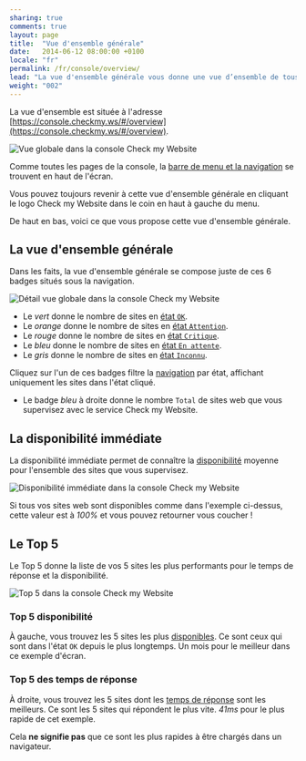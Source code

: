 ```yaml
---
sharing: true
comments: true
layout: page
title:  "Vue d'ensemble générale"
date:   2014-06-12 08:00:00 +0100
locale: "fr"
permalink: /fr/console/overview/
lead: "La vue d'ensemble générale vous donne une vue d’ensemble de tous les sites que vous supervisez."
weight: "002"
---
```


La vue d'ensemble est située à l'adresse [https://console.checkmy.ws/#/overview](https://console.checkmy.ws/#/overview).

![Vue globale dans la console Check my Website](/assets/img/fullsize/en/console/overview/global-overview-fullscreen.png)

Comme toutes les pages de la console, la [barre de menu et la navigation](/fr/console/menu-navigation/) se trouvent en haut de l'écran.

Vous pouvez toujours revenir à cette vue d'ensemble générale en cliquant le logo Check my Website dans le coin en haut à gauche du menu.

De haut en bas, voici ce que vous propose cette vue d'ensemble générale.

## La vue d'ensemble générale

Dans les faits, la vue d'ensemble générale se compose juste de ces 6 badges situés sous la navigation.

![Détail vue globale dans la console Check my Website](/assets/img/fullsize/en/console/overview/global-overview.png)

- Le *vert* donne le nombre de sites en [état `OK`](/fr/terms-definitions/#ok-state).
- Le *orange* donne le nombre de sites en [état `Attention`](/fr/terms-definitions/#warning-state).
- Le *rouge* donne le nombre de sites en [état `Critique`](/fr/terms-definitions/#critical-state).
- Le *bleu* donne le nombre de sites en [état `En attente`](/fr/terms-definitions/pending-state).
- Le *gris* donne le nombre de sites en [état `Inconnu`](/fr/terms-definitions/#unknown-state).

Cliquez sur l'un de ces badges filtre la [navigation](/fr/console/menu-navigation/) par état, affichant uniquement les sites dans l'état cliqué.

- Le badge *bleu* à droite donne le nombre `Total` de sites web que vous supervisez avec le service Check my Website.

## La disponibilité immédiate

La disponibilité immédiate permet de connaître la [disponibilité](/fr/terms-definitions/#availability) moyenne pour l'ensemble des sites que vous supervisez.

![Disponibilité immédiate dans la console Check my Website](/assets/img/fullsize/en/console/overview/instant-availability.png)

Si tous vos sites web sont disponibles comme dans l'exemple ci-dessus, cette valeur est à *100%* et vous pouvez retourner vous coucher !

## Le Top 5

Le Top 5 donne la liste de vos 5 sites les plus performants pour le temps de réponse et la disponibilité.

![Top 5 dans la console Check my Website](/assets/img/fullsize/en/console/overview/top-five.png)

### Top 5 disponibilité

À gauche, vous trouvez les 5 sites les plus [disponibles](/fr/terms-definitions/#uptime). Ce sont ceux qui sont dans l'état `OK` depuis le plus longtemps. Un mois pour le meilleur dans ce exemple d'écran.

### Top 5 des temps de réponse

À droite, vous trouvez les 5 sites dont les [temps de réponse]((/en/terms-definitions/#response-time)) sont les meilleurs. Ce sont les 5 sites qui répondent le plus vite. *41ms* pour le plus rapide de cet exemple.

<p class="alert alert-warning" role="alert">Cela <strong>ne signifie pas</strong> que ce sont les plus rapides à être chargés dans un navigateur.</p>